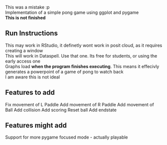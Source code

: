 This was a mistake :p<br>
Implementation of a simple pong game using ggplot and pygame<br>
**This is not finished**<br>

## Run Instructions

This may work in RStudio, it definetly wont work in posit cloud, as it requires creating a window<br>
This will work in Dataspell. Use that one. Its free for students, or using the early access one<br>
Graphs load **when the program finishes executing**. This means it effecivly generates a powerpoint of a game of pong to watch back<br>
I am aware this is not ideal

## Features to add
Fix movement of L Paddle
Add movement of R Paddle
Add movement of Ball
Add collision
Add scoring
Reset ball
Add endstate

## Features might add
Support for more pygame focused mode - actually playable
